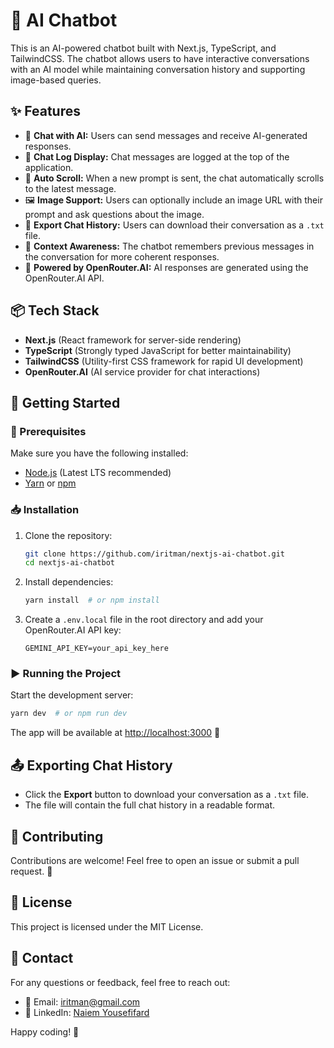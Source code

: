 # 🚀 AI Chatbot

This is an AI-powered chatbot built with Next.js, TypeScript, and TailwindCSS. The chatbot allows users to have interactive conversations with an AI model while maintaining conversation history and supporting image-based queries.

## ✨ Features

- 💬 **Chat with AI:** Users can send messages and receive AI-generated responses.
- 📜 **Chat Log Display:** Chat messages are logged at the top of the application.
- 🔄 **Auto Scroll:** When a new prompt is sent, the chat automatically scrolls to the latest message.
- 🖼️ **Image Support:** Users can optionally include an image URL with their prompt and ask questions about the image.
- 📁 **Export Chat History:** Users can download their conversation as a `.txt` file.
- 🧠 **Context Awareness:** The chatbot remembers previous messages in the conversation for more coherent responses.
- 🔗 **Powered by OpenRouter.AI:** AI responses are generated using the OpenRouter.AI API.

## 📦 Tech Stack

- **Next.js** (React framework for server-side rendering)
- **TypeScript** (Strongly typed JavaScript for better maintainability)
- **TailwindCSS** (Utility-first CSS framework for rapid UI development)
- **OpenRouter.AI** (AI service provider for chat interactions)

## 🚀 Getting Started

### 🔧 Prerequisites

Make sure you have the following installed:

- [Node.js](https://nodejs.org/) (Latest LTS recommended)
- [Yarn](https://yarnpkg.com/) or [npm](https://www.npmjs.com/)

### 📥 Installation

1. Clone the repository:
   ```sh
   git clone https://github.com/iritman/nextjs-ai-chatbot.git
   cd nextjs-ai-chatbot
   ```
2. Install dependencies:
   ```sh
   yarn install  # or npm install
   ```
3. Create a `.env.local` file in the root directory and add your OpenRouter.AI API key:
   ```env
   GEMINI_API_KEY=your_api_key_here
   ```

### ▶️ Running the Project

Start the development server:

```sh
yarn dev  # or npm run dev
```

The app will be available at [http://localhost:3000](http://localhost:3000) 🎉

## 📤 Exporting Chat History

- Click the **Export** button to download your conversation as a `.txt` file.
- The file will contain the full chat history in a readable format.

## 🌟 Contributing

Contributions are welcome! Feel free to open an issue or submit a pull request. 🚀

## 📄 License

This project is licensed under the MIT License.

## 📧 Contact

For any questions or feedback, feel free to reach out:

- 📩 Email: [iritman@gmail.com](mailto:iritman@gmail.com)
- 🔗 LinkedIn: [Naiem Yousefifard](https://www.linkedin.com/in/naiem-yousefifard-11086729b)

Happy coding! 🎉
